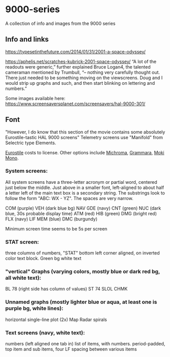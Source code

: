 # 9000-series
A collection of info and images from the 9000 series

## Info and links
https://typesetinthefuture.com/2014/01/31/2001-a-space-odyssey/

https://aphelis.net/scratches-kubrick-2001-space-odyssey/
“A lot of the readouts were generic,” further explained Bruce Logan4, the talented cameraman mentioned by Trumbull, “– nothing very carefully thought out. There just needed to be something moving on the viewscreens. Doug and I would strip up graphs and such, and then start blinking on lettering and numbers.” 

Some images available here:
https://www.screensaversplanet.com/screensavers/hal-9000-301/

## Font
"However, I do know that this section of the movie contains some absolutely Eurostile-tastic HAL 9000 screens"
Telemetry screens use "Manifold" from Selectric type Elements.

[Eurostile](https://www.myfonts.com/fonts/linotype/eurostile/bold-extended-2-63893/) costs to license.  Other options include [Michroma](https://fonts.google.com/specimen/Michroma), [Grammara](https://fonts2u.com/grammara-normal.font), [Moki Mono](https://www.myfonts.com/fonts/facetype/moki/mono/).  

### System screens:
All system screens have a three-letter acronym or partial word, centered just below the middle.  Just above in a smaller font, left-aligned to about half a letter left of the main text box is a secondary string.  The substrings look to follow the form "ABC: WX - YZ".  The spaces are very narrow.  

COM (purple)
VEH (dark blue bg)
NAV
GDE (navy)
CNT (green)
NUC (dark blue, 30s probable display time)
ATM (red)
HIB (green)
DMG (bright red)
FLX (navy)
LIF 
MEM (blue)
DMC (burgundy)


Minimum screen time seems to be 5s per screen

### STAT screen: 
three columns of numbers,
"STAT" bottom left corner aligned, on inverted color text block. Green bg white text


### "vertical" Graphs (varying colors, mostly blue or dark red bg, all white text):
BL 78 (right side has column of values)
ST 74
SLOL
CHMK


### Unnamed graphs (mostly lighter blue or aqua, at least one is purple bg, white lines):
horizontal single-line plot (2x)
Map
Radar
spirals


### Text screens (navy, white text):
numbers (left aligned one tab in)
list of items, with numbers.  period-padded, top item and sub items, four LF spacing between various items
